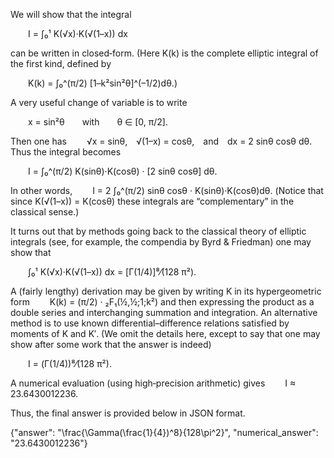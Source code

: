We will show that the integral

  I = ∫₀¹ K(√x)·K(√(1–x)) dx

can be written in closed‐form. (Here K(k) is the complete elliptic integral of the first kind, defined by

  K(k) = ∫₀^(π/2) [1–k²sin²θ]^(–1/2)dθ.)

A very useful change of variable is to write

  x = sin²θ  with  θ ∈ [0, π/2].

Then one has
  √x = sinθ, √(1–x) = cosθ, and dx = 2 sinθ cosθ dθ.
Thus the integral becomes

  I = ∫₀^(π/2) K(sinθ)·K(cosθ) · [2 sinθ cosθ] dθ.

In other words,
  I = 2 ∫₀^(π/2) sinθ cosθ · K(sinθ)·K(cosθ)dθ.
(Notice that since K(√(1–x)) = K(cosθ) these integrals are “complementary” in the classical sense.)

It turns out that by methods going back to the classical theory of elliptic integrals (see, for example, the compendia by Byrd & Friedman) one may show that

  ∫₀¹ K(√x)·K(√(1–x)) dx = [Γ(1/4)]⁸⁄(128 π²).

A (fairly lengthy) derivation may be given by writing K in its hypergeometric form
  K(k) = (π/2) · ₂F₁(½,½;1;k²)
and then expressing the product as a double series and interchanging summation and integration. An alternative method is to use known differential–difference relations satisfied by moments of K and K′. (We omit the details here, except to say that one may show after some work that the answer is indeed)

  I = (Γ(1/4))⁸⁄(128 π²).

A numerical evaluation (using high‐precision arithmetic) gives
  I ≈ 23.6430012236.

Thus, the final answer is provided below in JSON format.

{"answer": "\\frac{\\Gamma(\\frac{1}{4})^8}{128\\pi^2}", "numerical_answer": "23.6430012236"}